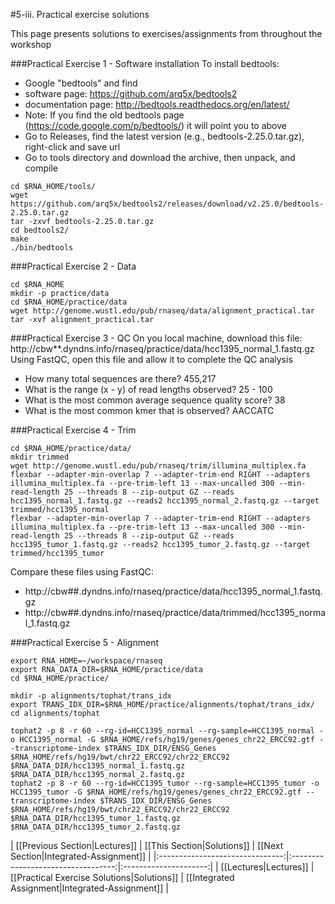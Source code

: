#5-iii. Practical exercise solutions

This page presents solutions to exercises/assignments from throughout the workshop

###Practical Exercise 1 - Software installation
To install bedtools:
* Google "bedtools" and find 
 * software page: https://github.com/arq5x/bedtools2
 * documentation page: http://bedtools.readthedocs.org/en/latest/
 * Note: If you find the old bedtools page (https://code.google.com/p/bedtools/) it will point you to above
* Go to Releases, find the latest version (e.g., bedtools-2.25.0.tar.gz), right-click and save url
* Go to tools directory and download the archive, then unpack, and compile
```
cd $RNA_HOME/tools/
wget https://github.com/arq5x/bedtools2/releases/download/v2.25.0/bedtools-2.25.0.tar.gz
tar -zxvf bedtools-2.25.0.tar.gz
cd bedtools2/
make
./bin/bedtools
```

###Practical Exercise 2 - Data

```
cd $RNA_HOME
mkdir -p practice/data
cd $RNA_HOME/practice/data
wget http://genome.wustl.edu/pub/rnaseq/data/alignment_practical.tar
tar -xvf alignment_practical.tar
```

###Practical Exercise 3 - QC
On you local machine, download this file: http://cbw**.dyndns.info/rnaseq/practice/data/hcc1395_normal_1.fastq.gz
Using FastQC, open this file and allow it to complete the QC analysis

* How many total sequences are there? 455,217
* What is the range (x - y) of read lengths observed? 25 - 100
* What is the most common average sequence quality score? 38
* What is the most common kmer that is observed? AACCATC


###Practical Exercise 4 - Trim

```
cd $RNA_HOME/practice/data/
mkdir trimmed
wget http://genome.wustl.edu/pub/rnaseq/trim/illumina_multiplex.fa
flexbar --adapter-min-overlap 7 --adapter-trim-end RIGHT --adapters illumina_multiplex.fa --pre-trim-left 13 --max-uncalled 300 --min-read-length 25 --threads 8 --zip-output GZ --reads hcc1395_normal_1.fastq.gz --reads2 hcc1395_normal_2.fastq.gz --target trimmed/hcc1395_normal
flexbar --adapter-min-overlap 7 --adapter-trim-end RIGHT --adapters illumina_multiplex.fa --pre-trim-left 13 --max-uncalled 300 --min-read-length 25 --threads 8 --zip-output GZ --reads hcc1395_tumor_1.fastq.gz --reads2 hcc1395_tumor_2.fastq.gz --target trimmed/hcc1395_tumor

```

Compare these files using FastQC: 
* http://cbw##.dyndns.info/rnaseq/practice/data/hcc1395_normal_1.fastq.gz
* http://cbw##.dyndns.info/rnaseq/practice/data/trimmed/hcc1395_normal_1.fastq.gz

###Practical Exercise 5 - Alignment

```
export RNA_HOME=~/workspace/rnaseq
export RNA_DATA_DIR=$RNA_HOME/practice/data
cd $RNA_HOME/practice/

mkdir -p alignments/tophat/trans_idx
export TRANS_IDX_DIR=$RNA_HOME/practice/alignments/tophat/trans_idx/
cd alignments/tophat

tophat2 -p 8 -r 60 --rg-id=HCC1395_normal --rg-sample=HCC1395_normal -o HCC1395_normal -G $RNA_HOME/refs/hg19/genes/genes_chr22_ERCC92.gtf --transcriptome-index $TRANS_IDX_DIR/ENSG_Genes $RNA_HOME/refs/hg19/bwt/chr22_ERCC92/chr22_ERCC92 $RNA_DATA_DIR/hcc1395_normal_1.fastq.gz $RNA_DATA_DIR/hcc1395_normal_2.fastq.gz
tophat2 -p 8 -r 60 --rg-id=HCC1395_tumor --rg-sample=HCC1395_tumor -o HCC1395_tumor -G $RNA_HOME/refs/hg19/genes/genes_chr22_ERCC92.gtf --transcriptome-index $TRANS_IDX_DIR/ENSG_Genes $RNA_HOME/refs/hg19/bwt/chr22_ERCC92/chr22_ERCC92 $RNA_DATA_DIR/hcc1395_tumor_1.fastq.gz $RNA_DATA_DIR/hcc1395_tumor_2.fastq.gz

```


| [[Previous Section|Lectures]]  | [[This Section|Solutions]]         | [[Next Section|Integrated-Assignment]]          |
|:-------------------------------:|:----------------------------------:|:---------------------:|
| [[Lectures|Lectures]]         | [[Practical Exercise Solutions|Solutions]] |  [[Integrated Assignment|Integrated-Assignment]] |

